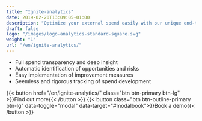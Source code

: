 ```yaml
---
title: "Ignite-analytics"
date: 2019-02-20T13:09:05+01:00
description: "Optimize your external spend easily with our unique end-to-end platform for strategic sourcing​"
draft: false
logo: "/images/logo-analytics-standard-square.svg"
weight: "1"
url: "/en/ignite-analytics/"
---
```


+ <i class="fas fa-chart-bar" style="color: #3C6FE9"></i>Full spend transparency and deep insight
+ <i class="fas fa-exclamation-triangle" style="color: #3C6FE9"></i>Automatic identification of opportunities and risks
+ <i class="fas fa-magic" style="color: #3C6FE9"></i>Easy implementation of improvement measures        
+ <i class="fas fa-sync" style="color: #3C6FE9"></i>Seemless and rigorous ​tracking of spend development

{{< button href="/en/ignite-analytics/" class="btn btn-primary btn-lg" >}}Find out more{{< /button >}}
{{< button class="btn btn-outline-primary btn-lg" data-toggle="modal" data-target="#modalbook">}}Book a demo{{< /button >}}
